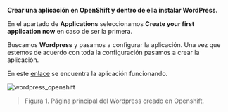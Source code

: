 **Crear una aplicación en OpenShift y dentro de ella instalar WordPress.**

En el apartado de **Applications** seleccionamos **Create your first application now** en caso de ser la primera.

Buscamos **Wordpress** y pasamos a configurar la aplicación. Una vez que estemos de acuerdo con toda la configuración pasamos a crear la aplicación.

En este [enlace](http://wordpresscc-jmgn.rhcloud.com/) se encuentra la aplicación funcionando.

![wordpress_openshift](https://i.gyazo.com/e694313e67ca55d081c29601df3e3d52.png)
> Figura 1. Página principal del Wordpress creado en Openshift.
